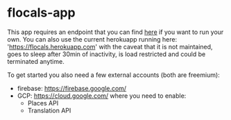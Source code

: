 # flocals-app

This app requires an endpoint that you can find [here](https://github.com/faical-allou/flocals) if you want to run your own.
You can also use the current herokuapp running here: 'https://flocals.herokuapp.com' with the caveat that it is not maintained, goes to sleep after 30min of inactivity, is load restricted and could be terminated anytime.

To get started you also need a few external accounts (both are freemium):
+ firebase: https://firebase.google.com/
+ GCP: https://cloud.google.com/
  where you need to enable: 
  * Places API
  * Translation API
